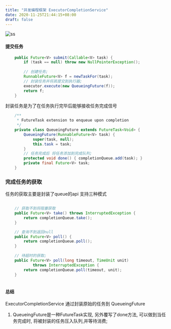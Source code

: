 ```yaml
---
title: "并发编程框架 ExecutorCompletionService"
date: 2020-11-25T21:44:15+08:00
draft: false
---
```


![ss](https://cdn.jsdelivr.net/gh/halley-eng/halley/static/images/jdk/concurrent/aqs_lock.jpg)

#### 提交任务

```JAVA
    public Future<V> submit(Callable<V> task) {
        if (task == null) throw new NullPointerException();
        
        // 创建任务;
        RunnableFuture<V> f = newTaskFor(task);
        // 封装任务并将其提交到执行器;
        executor.execute(new QueueingFuture(f));
        return f;
    }
```

封装任务是为了在任务执行完毕后能够接收任务完成信号

```JAVA
    /**
     * FutureTask extension to enqueue upon completion
     */
    private class QueueingFuture extends FutureTask<Void> {
        QueueingFuture(RunnableFuture<V> task) {
            super(task, null);
            this.task = task;
        }
        // 任务完成后 将任务添加到完成队列; 
        protected void done() { completionQueue.add(task); }
        private final Future<V> task;
    }
```




### 完成任务的获取

任务的获取主要是封装了queue的api 支持三种模式

```JAVA
    
    // 获取不到将阻塞获取
    public Future<V> take() throws InterruptedException {
        return completionQueue.take();
    }

    // 查询不到返回null
    public Future<V> poll() {
        return completionQueue.poll();
    }
    
    // 待超时的获取;
    public Future<V> poll(long timeout, TimeUnit unit)
            throws InterruptedException {
        return completionQueue.poll(timeout, unit);
    }
    
```


#### 总结

ExecutorCompletionService  通过封装原始的任务到 QueueingFuture

1. QueueingFuture是一种FutureTask实现, 另外覆写了done方法, 
   可以做到当任务完成时, 将被封装的任务压入队列,并等待消费; 



